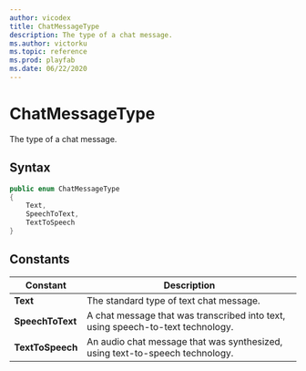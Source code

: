 ```yaml
---
author: vicodex
title: ChatMessageType
description: The type of a chat message.
ms.author: victorku
ms.topic: reference
ms.prod: playfab
ms.date: 06/22/2020
---
```


# ChatMessageType

The type of a chat message.

## Syntax

```csharp
public enum ChatMessageType
{
    Text,
    SpeechToText,
    TextToSpeech
}
```

## Constants

| **Constant** | **Description** |
| --- | --- |
| **Text** | The standard type of text chat message. |
| **SpeechToText** | A chat message that was transcribed into text, using speech-to-text technology. |
| **TextToSpeech** | An audio chat message that was synthesized, using text-to-speech technology. |
